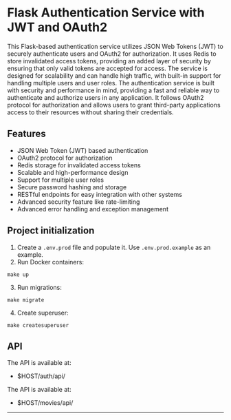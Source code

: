 # Flask Authentication Service with JWT and OAuth2
This Flask-based authentication service utilizes JSON Web Tokens (JWT) to securely authenticate users and OAuth2 for authorization. It uses Redis to store invalidated access tokens, providing an added layer of security by ensuring that only valid tokens are accepted for access. The service is designed for scalability and can handle high traffic, with built-in support for handling multiple users and user roles. The authentication service is built with security and performance in mind, providing a fast and reliable way to authenticate and authorize users in any application. It follows OAuth2 protocol for authorization and allows users to grant third-party applications access to their resources without sharing their credentials. 

## Features
- JSON Web Token (JWT) based authentication
- OAuth2 protocol for authorization
- Redis storage for invalidated access tokens
- Scalable and high-performance design
- Support for multiple user roles
- Secure password hashing and storage
- RESTful endpoints for easy integration with other systems
- Advanced security feature like rate-limiting
- Advanced error handling and exception management

## Project initialization

1. Create a `.env.prod` file and populate it. Use `.env.prod.example` as an example.
2. Run Docker containers: 
```console
make up
```
3. Run migrations: 
```console
make migrate
```

4. Create superuser:
```console
make createsuperuser
```

## API
The API is available at:
- $HOST/auth/api/


The API is available at:
- $HOST/movies/api/

---

